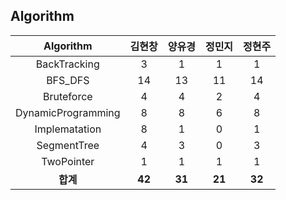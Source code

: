 ## Algorithm
|    Algorithm    | 김현창 | 양유경 | 정민지 | 정현주 |
| :-------------: | :----: | :----: | :----: | :----: |
|BackTracking|3|1|1|1|
|BFS_DFS|14|13|11|14|
|Bruteforce|4|4|2|4|
|DynamicProgramming|8|8|6|8|
|Implematation|8|1|0|1|
|SegmentTree|4|3|0|3|
|TwoPointer|1|1|1|1|
| **합계** | **42**|**31**|**21**|**32**|

